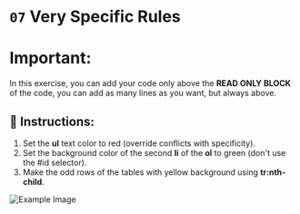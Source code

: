 # `07` Very Specific Rules

# **Important:**

In this exercise, you can add your code only above the **READ ONLY BLOCK** of the code, you can add as many lines as you want, but always above.

## 📝 Instructions:


1. Set the **ul** text color to red (override conflicts with specificity).
2. Set the background color of the second **li** of the **ol** to green (don't use the #id selector).
3. Make the odd rows of the tables with yellow background using **tr:nth-child**.


![Example Image](http://i.imgur.com/MyeiuOb.png)



